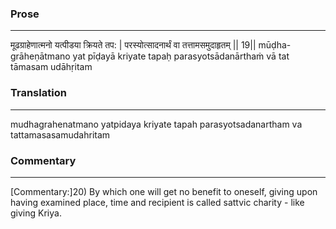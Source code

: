 ### Prose 
 --- 
मूढग्राहेणात्मनो यत्पीडया क्रियते तप: |
परस्योत्सादनार्थं वा तत्तामसमुदाहृतम् || 19||
mūḍha-grāheṇātmano yat pīḍayā kriyate tapaḥ
parasyotsādanārthaṁ vā tat tāmasam udāhṛitam

### Translation 
 --- 
mudhagrahenatmano yatpidaya kriyate tapah parasyotsadanartham va tattamasasamudahritam

### Commentary 
 --- 
[Commentary:]20) By which one will get no benefit to oneself, giving upon having examined place, time and recipient is called sattvic charity - like giving Kriya.